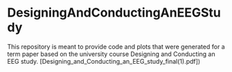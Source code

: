 # DesigningAndConductingAnEEGStudy
This repository is meant to provide code and plots that were generated for a term paper based on the university course Designing and Conducting an EEG study. 
[Designing_and_Conducting_an_EEG_study_final(1).pdf])
